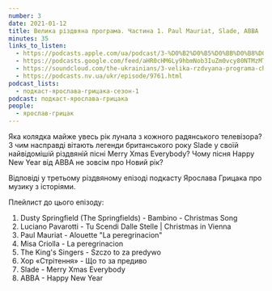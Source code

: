```yaml
---
number: 3
date: 2021-01-12
title: Велика різдвяна програма. Частина 1. Paul Mauriat, Slade, ABBA
minutes: 35
links_to_listen:
  - https://podcasts.apple.com/ua/podcast/3-%D0%B2%D0%B5%D0%BB%D0%B8%D0%BA%D0%B0-%D1%80%D1%96%D0%B7%D0%B4%D0%B2%D1%8F%D0%BD%D0%B0-%D0%BF%D1%80%D0%BE%D0%B3%D1%80%D0%B0%D0%BC%D0%B0-%D1%87%D0%B0%D1%81%D1%82%D0%B8%D0%BD%D0%B0-1-paul-mauriat-slade/id1546083745?i=1000504590613
  - https://podcasts.google.com/feed/aHR0cHM6Ly9hbmNob3IuZm0vcy80NTMzMTgxMC9wb2RjYXN0L3Jzcw/episode/ODJkNzZhNjItN2I5OC00ZDQxLWIxZDItMDI5ZTk5MmZjMTdh
  - https://soundcloud.com/the-ukrainians/3-velika-rzdvyana-programa-chastina-1?in=the-ukrainians/sets/muzykazist
  - https://podcasts.nv.ua/ukr/episode/9761.html
podcast_lists:
  - подкаст-ярослава-грицака-сезон-1
podcast: подкаст-ярослава-грицака
people:
  - ярослав-грицак
---
```


Яка колядка майже увесь рік лунала з кожного радянського телевізора? З чим
насправді вітають легенди британського року Slade у своїй найвідомішій
різдвяній пісні Merry Xmas Everybody? Чому пісня Happy New Year від ABBA не
зовсім про Новий рік?

Відповіді у третьому різдвяному епізоді подкасту Ярослава Грицака про музику з
історіями.

Плейлист до цього епізоду:
1. Dusty Springfield (The Springfields) - Bambino - Christmas Song
2. Luciano Pavarotti - Tu Scendi Dalle Stelle \| Christmas in Vienna
3. Paul Mauriat - Alouette "La peregrinacion"
4. Misa Criolla - La peregrinacion
5. The King's Singers - Szczo to za predywo
6. Хор «Стрітення» - Що то за предиво
7. Slade - Merry Xmas Everybody
8. ABBA - Happy New Year
